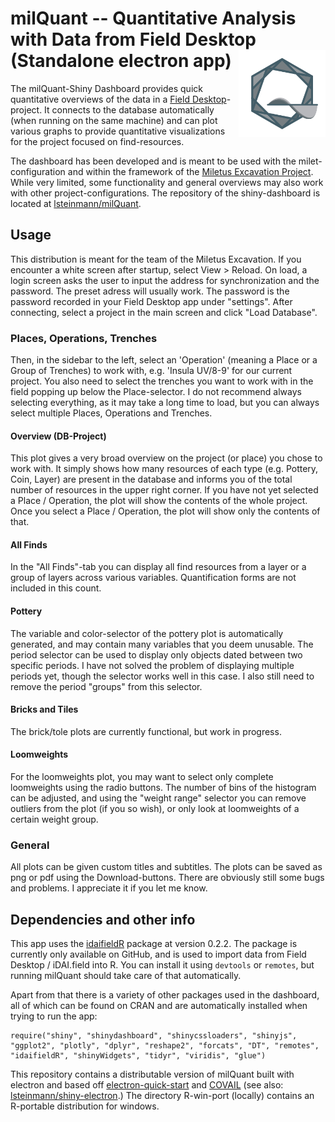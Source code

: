 # milQuant -- Quantitative Analysis with Data from Field Desktop (Standalone electron app) <a href='https://www.miletgrabung.uni-hamburg.de/'><img src='www/quant-icon.png' align="right" height="139" /></a>

The milQuant-Shiny Dashboard provides quick quantitative overviews of the data in a [Field Desktop](https://github.com/dainst/idai-field)-project. It connects to the database automatically (when running on the same machine) and can plot various graphs to provide quantitative visualizations for the project focused on find-resources.

The dashboard has been developed and is meant to be used with the milet-configuration and within the framework of the [Miletus Excavation Project](https://www.miletgrabung.uni-hamburg.de/). While very limited, some functionality and general overviews may also work with other project-configurations. The repository of the shiny-dashboard is located at [lsteinmann/milQuant](https://github.com/lsteinmann/milQuant).

## Usage
This distribution is meant for the team of the Miletus Excavation. If you encounter a white screen after startup, select View > Reload. On load, a login screen asks the user to input the address for synchronization and the password. The preset adress will usually work. The password is the password recorded in your Field Desktop app under "settings". After connecting, select a project in the main screen and click "Load Database".

### Places, Operations, Trenches
Then, in the sidebar to the left, select an 'Operation' (meaning a Place or a Group of Trenches) to work with, e.g. 'Insula UV/8-9' for our current project. You also need to select the trenches you want to work with in the field popping up below the Place-selector. I do not recommend always selecting everything, as it may take a long time to load, but you can always select multiple Places, Operations and Trenches.

#### Overview (DB-Project)
This plot gives a very broad overview on the project (or place) you chose to work with. It simply shows how many resources of each type (e.g. Pottery, Coin, Layer) are present in the database and informs you of the total number of resources in the upper right corner. If you have not yet selected a Place / Operation, the plot will show the contents of the whole project. Once you select a Place / Operation, the plot will show only the contents of that.

#### All Finds
In the "All Finds"-tab you can display all find resources from a layer or a group of layers across various variables. Quantification forms are not included in this count.

#### Pottery
The variable and color-selector of the pottery plot is automatically generated, and may contain many variables that you deem unusable. The period selector can be used to display only objects dated between two specific periods. I have not solved the problem of displaying multiple periods yet, though the selector works well in this case. I also still need to remove the period "groups" from this selector. 

#### Bricks and Tiles
The brick/tole plots are currently functional, but work in progress. 

#### Loomweights
For the loomweights plot, you may want to select only complete loomweights using the radio buttons. The number of bins of the histogram can be adjusted, and using the "weight range" selector you can remove outliers from the plot (if you so wish), or only look at loomweights of a certain weight group. 

### General
All plots can be given custom titles and subtitles. The plots can be saved as png or pdf using the Download-buttons. There are obviously still some bugs and problems. I appreciate it if you let me know. 


## Dependencies and other info

This app uses the [idaifieldR](https://github.com/lsteinmann/idaifieldR) package at version 0.2.2. The package is currently only available on GitHub, and is used to import data from Field Desktop / iDAI.field into R. You can install it using `devtools` or `remotes`, but running milQuant should take care of that automatically.

Apart from that there is a variety of other packages used in the dashboard, all of which can be found on CRAN and are automatically installed when trying to run the app: 
```
require("shiny", "shinydashboard", "shinycssloaders", "shinyjs", "ggplot2", "plotly", "dplyr", "reshape2", "forcats", "DT", "remotes", "idaifieldR", "shinyWidgets", "tidyr", "viridis", "glue")
```

This repository contains a distributable version of milQuant built with electron and based off [electron-quick-start](https://github.com/electron/electron-quick-start) and [COVAIL](https://github.com/COVAIL/electron-quick-start/blob/master/main.js) (see also: [lsteinmann/shiny-electron](https://github.com/lsteinmann/shiny-electron).) The directory R-win-port (locally) contains an R-portable distribution for windows.

